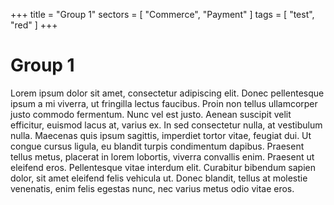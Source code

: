 +++
title = "Group 1"
sectors = [
    "Commerce",
    "Payment"
]
tags = [
    "test",
    "red"
]
+++

# Group 1

Lorem ipsum dolor sit amet, consectetur adipiscing elit. Donec pellentesque ipsum a mi viverra, ut fringilla lectus faucibus. Proin non tellus ullamcorper justo commodo fermentum. Nunc vel est justo. Aenean suscipit velit efficitur, euismod lacus at, varius ex. In sed consectetur nulla, at vestibulum nulla. Maecenas quis ipsum sagittis, imperdiet tortor vitae, feugiat dui. Ut congue cursus ligula, eu blandit turpis condimentum dapibus. Praesent tellus metus, placerat in lorem lobortis, viverra convallis enim. Praesent ut eleifend eros. Pellentesque vitae interdum elit. Curabitur bibendum sapien dolor, sit amet eleifend felis vehicula ut. Donec blandit, tellus at molestie venenatis, enim felis egestas nunc, nec varius metus odio vitae eros. 
